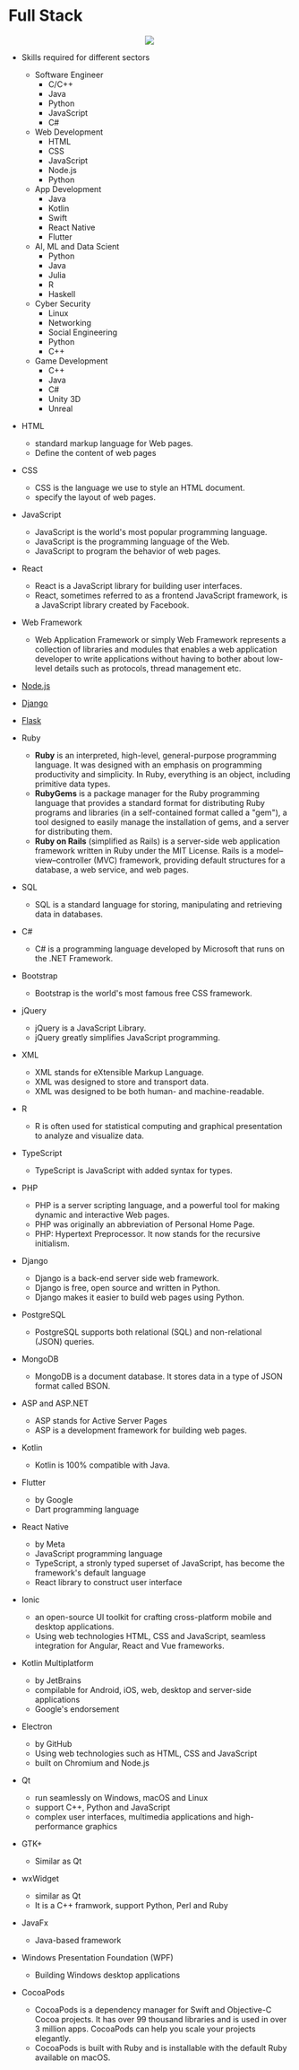 ﻿     
# Full Stack

<p align="center">
<img src="fig/FullStack.drawio.png">
</p>

* Skills required for different sectors
  * Software Engineer
    * C/C++
    * Java
    * Python
    * JavaScript
    * C#
  * Web Development
    * HTML
    * CSS
    * JavaScript
    * Node.js
    * Python
  * App Development
    * Java
    * Kotlin
    * Swift
    * React Native
    * Flutter
  * AI, ML and Data Scient
    * Python
    * Java
    * Julia
    * R
    * Haskell
  * Cyber Security
    * Linux
    * Networking
    * Social Engineering
    * Python
    * C++
  * Game Development
    * C++
    * Java
    * C#
    * Unity 3D
    * Unreal          

* HTML 
  * standard markup language for Web pages.
  * Define the content of web pages  

* CSS
  * CSS is the language we use to style an HTML document.
  * specify the layout of web pages.

* JavaScript
  * JavaScript is the world's most popular programming language.
  * JavaScript is the programming language of the Web.
  * JavaScript to program the behavior of web pages.

* React
  * React is a JavaScript library for building user interfaces.  
  * React, sometimes referred to as a frontend JavaScript framework, is a JavaScript library created by Facebook.

* Web Framework
  * Web Application Framework or simply Web Framework represents a collection of libraries and modules that enables a web application developer to write applications without having to bother about low-level details such as protocols, thread management etc.

* [Node.js](./NodeJS.md)

* [Django](./Django.md)

* [Flask](./flask.md)
  
* Ruby
  * <b>Ruby</b> is an interpreted, high-level, general-purpose programming language. It was designed with an emphasis on programming productivity and simplicity. In Ruby, everything is an object, including primitive data types.
  * <b>RubyGems</b> is a package manager for the Ruby programming language that provides a standard format for distributing Ruby programs and libraries (in a self-contained format called a "gem"), a tool designed to easily manage the installation of gems, and a server for distributing them.
  * <b>Ruby on Rails</b> (simplified as Rails) is a server-side web application framework written in Ruby under the MIT License. Rails is a model–view–controller (MVC) framework, providing default structures for a database, a web service, and web pages.

* SQL
  * SQL is a standard language for storing, manipulating and retrieving data in databases.

* C#
  * C# is a programming language developed by Microsoft that runs on the .NET Framework.  

* Bootstrap
  * Bootstrap is the world's most famous free CSS framework.

* jQuery
  * jQuery is a JavaScript Library.
  * jQuery greatly simplifies JavaScript programming.  

* XML
  * XML stands for eXtensible Markup Language.
  * XML was designed to store and transport data.
  * XML was designed to be both human- and machine-readable.

* R
  * R is often used for statistical computing and graphical presentation to analyze and visualize data.  

* TypeScript
  * TypeScript is JavaScript with added syntax for types.  

* PHP
  * PHP is a server scripting language, and a powerful tool for making dynamic and interactive Web pages.
  * PHP was originally an abbreviation of Personal Home Page.
  * PHP: Hypertext Preprocessor. It now stands for the recursive initialism.

* Django
  * Django is a back-end server side web framework.
  * Django is free, open source and written in Python.
  * Django makes it easier to build web pages using Python.

* PostgreSQL
  * PostgreSQL supports both relational (SQL) and non-relational (JSON) queries.  

* MongoDB
  * MongoDB is a document database. It stores data in a type of JSON format called BSON.

* ASP and ASP.NET
  * ASP stands for Active Server Pages
  * ASP is a development framework for building web pages. 

* Kotlin
  * Kotlin is 100% compatible with Java.  

* Flutter
  * by Google
  * Dart programming language

* React Native
  * by Meta 
  * JavaScript programming language
  * TypeScript, a stronly typed superset of JavaScript, has become the framework's default language
  * React library to construct user interface  

* Ionic
  * an open-source UI toolkit for crafting cross-platform mobile and desktop applications.
  * Using web technologies HTML, CSS and JavaScript, seamless integration for Angular, React and Vue frameworks.

* Kotlin Multiplatform
  * by JetBrains
  * compilable for Android, iOS, web, desktop and server-side applications
  * Google's endorsement    

* Electron
  * by GitHub
  * Using web technologies such as HTML, CSS and JavaScript
  * built on Chromium and Node.js
* Qt
   * run seamlessly on Windows, macOS and Linux
   * support C++, Python and JavaScript
   * complex user interfaces, multimedia applications and high-performance graphics
* GTK+
   * Similar as Qt
* wxWidget
   * similar as Qt
   * It is a C++ framwork, support Python, Perl and Ruby
* JavaFx
   * Java-based framework         
* Windows Presentation Foundation (WPF)
   * Building Windows desktop applications

* CocoaPods
   * CocoaPods is a dependency manager for Swift and Objective-C Cocoa projects. It has over 99 thousand libraries and is used in over 3 million apps. CocoaPods can help you scale your projects elegantly. 
   * CocoaPods is built with Ruby and is installable with the default Ruby available on macOS.   